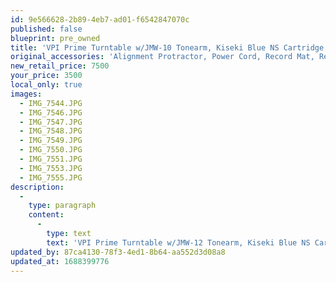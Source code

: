 ```yaml
---
id: 9e566628-2b89-4eb7-ad01-f6542847070c
published: false
blueprint: pre_owned
title: 'VPI Prime Turntable w/JMW-10 Tonearm, Kiseki Blue NS Cartridge and Custom Dust Cover'
original_accessories: 'Alignment Protractor, Power Cord, Record Mat, Record Weight'
new_retail_price: 7500
your_price: 3500
local_only: true
images:
  - IMG_7544.JPG
  - IMG_7546.JPG
  - IMG_7547.JPG
  - IMG_7548.JPG
  - IMG_7549.JPG
  - IMG_7550.JPG
  - IMG_7551.JPG
  - IMG_7553.JPG
  - IMG_7555.JPG
description:
  -
    type: paragraph
    content:
      -
        type: text
        text: 'VPI Prime Turntable w/JMW-12 Tonearm, Kiseki Blue NS Cartridge and Custom Dust Cover. Table is in excellent condition and only shows a couple of very small scuffs. Comes with aftermarket platter mat and record weight as well as a custom (hinged) dust cover. The Kiseki cartridge is a very well regarded low output moving coil design '
updated_by: 87ca4130-78f3-4ed1-8b64-aa552d3d08a8
updated_at: 1688399776
---
```

